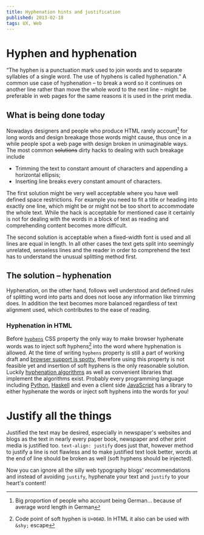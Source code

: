 ```yaml
---
title: Hyphenation hints and justification
published: 2013-02-18
tags: UX, Web
---
```


# Hyphen and hyphenation

<q cite="https://en.wikipedia.org/wiki/Hyphen">The hyphen is a punctuation mark
used to join words and to separate syllables of a single word. The use of
hyphens is called hyphenation.</q> A common use case of hyphenation – to break
a word so it continues on another line rather than move the whole word to the
next line – might be preferable in web pages for the same reasons it is used
in the print media.

## What is being done today

Nowadays designers and people who produce HTML rarely account[^germans]
for long words and design breakage those words might cause, thus once in a
while people spot a web page with design broken in unimaginable ways. The
most common ~~solutions~~ dirty hacks to dealing with such breakage include

* Trimming the text to constant amount of characters and appending a
  horizontal ellipsis;
* Inserting line breaks every constant amount of characters.

The first solution might be very well acceptable where you have well defined
space restrictions. For example you need to fit a title or heading into
exactly one line, which might be or might not be too short to accommodate the
whole text. While the hack is acceptable for mentioned case it certainly is
not for dealing with the words in a block of text as reading and
comprehending content becomes more difficult.

The second solution is acceptable when a fixed-width font is used and all lines
are equal in length. In all other cases the text gets split into seemingly
unrelated, senseless lines and the reader in order to comprehend the text has
to understand the unusual splitting method first.

[^germans]: Big proportion of people who account being German… because of
            average word length in German

## The solution – hyphenation

Hyphenation, on the other hand, follows well understood and defined rules of
splitting word into parts and does not loose any information like trimming
does. In addition the text becomes more balanced regardless of text
alignment used, which contributes to the ease of reading.

### Hyphenation in HTML

Before [`hyphens`][hyphens-css] CSS property the only way to make browser
hyphenate words was to inject soft hyphens[^soft-hyphen] into the word where
hyphenation is allowed. At the time of writing `hyphens` property is still a
part of working draft and
[browser support is spotty][hyphens-support], therefore using this property is
not feasible yet and insertion of soft hyphens is the only reasonable solution. Luckily
[hyphenation algorithms][hyphen-algorithms] as well as convenient libraries
that implement the algorithms exist. Probably every programming language
including [Python][python-hyphen], [Haskell][haskell-hyphen] and even a client
side [JavaScript][js-hyphen] has a library to either hyphenate the words or
inject soft hyphens into the words for you!

[^soft-hyphen]: Code point of soft hyphen is `U+00AD`. In HTML it also can be
                used with `&shy;` escape

[hyphens-css]: http://www.w3.org/TR/css3-text/#hyphens0
[hyphens-support]: https://developer.mozilla.org/en-US/docs/CSS/hyphens#Browser_compatibility
[hyphen-algorithms]: https://en.wikipedia.org/wiki/Hyphenation_algorithm
[python-hyphen]: http://pypi.python.org/pypi?%3Aaction=search&term=hyphen
[haskell-hyphen]: http://www.haskell.org/hoogle/?hoogle=hyphen
[js-hyphen]: https://code.google.com/p/hyphenator/

# Justify all the things

Justified the text may be desired, especially in newspaper's websites and
blogs as the text in nearly every paper book, newspaper and other print media
is justified too. `text-align: justify` does just that, however method to
justify a line is not flawless and to make justified text look better, words
at the end of line should be broken as well (soft hyphens should be
injected).

Now you can ignore all the silly web typography blogs' recommendations and
instead of avoiding `justify`, hyphenate your text and `justify` to your
heart's content!
